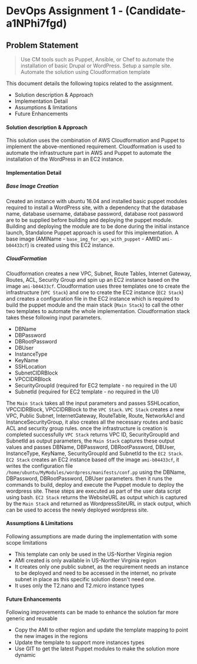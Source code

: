 # DevOps Assignment 1 - (Candidate-a1NPhi7fgd)

## Problem Statement
  > Use CM tools such as Puppet, Ansible, or Chef to automate the installation of basic Drupal or WordPress. Setup a sample site. Automate the solution using Cloudformation template

This document details the following topics related to the assignment.

  - Solution description & Approach
  - Implementation Detail
  - Assumptions & limitations
  - Future Enhancements

#### Solution description & Approach
 This solution uses the combination of AWS Cloudformation and Puppet to implement the above-mentioned requirement. Cloudformation is used to automate the infrastructure part in AWS and Puppet to automate the installation of the WordPress in an EC2 instance.

#### Implementation Detail 
 ##### Base Image Creation
 Created an instance with ubuntu 16.04 and installed basic puppet modules required to install a WordPress site, with a dependency that the database name, database username, database password, database root password are to be supplied before building and deploying the puppet module. Building and deploying the module are to be done during the initial instance launch, Standalone Puppet approach is used for this implementation. A base image (AMIName - `base_img_for_wps_with_puppet` - AMIID `ami-b04433cf`) is created using this EC2 instance.

##### CloudFormation 
 Cloudformation creates a new VPC, Subnet, Route Tables, Internet Gateway, Routes, ACL, Security Group and spin up an EC2 instance based on the image `ami-b04433cf`. Cloudformation uses three templates one to create the infrastructure (`VPC Stack`) and one to create the EC2 instance (`EC2 Stack`) and creates a configuration file in the EC2 instance which is required to build the puppet module and the main stack (`Main Stack`) to call the other two templates to automate the whole implementation. Cloudformation stack takes these following input parameters. 
  - DBName
  - DBPassword
  - DBRootPassword
  - DBUser
  - InstanceType
  - KeyName
  - SSHLocation
  - SubnetCIDRBlock
  - VPCCIDRBlock
  - SecurityGroupId (required for EC2 template - no required in the UI)
  - SubnetId (required for EC2 template - no required in the UI)

The `Main Stack` takes all the input parameters and passes SSHLocation, VPCCIDRBlock, VPCCIDRBlock to the `VPC Stack`. 
`VPC Stack` creates a new VPC, Public Subnet, InternetGateway, RouteTable, Route, NetworkAcl and InstanceSecurityGroup, it also creates all the necessary routes and basic ACL and security group rules. 
once the infrastructure is creation is completed successfully `VPC Stack` returns VPC ID, SecurityGroupId and SubnetId as output parameters, the `Main Stack` captures these output values and passes DBName, DBPassword, DBRootPassword, DBUser, InstanceType, KeyName, SecurityGroupId and SubnetId to the `EC2 Stack`.
`EC2 Stack` creates an EC2 instance based off the image `ami-b04433cf`, it writes the configuration file `/home/ubuntu/MyModules/wordpress/manifests/conf.pp` using the DBName, DBPassword, DBRootPassword, DBUser parameters. then it runs the commands to build, deploy and execute the Puppet module to deploy the wordpress site. These steps are executed as part of the user data script using bash. `EC2 Stack` returns the WebsiteURL as output which is captured by the `Main Stack` and returned as WordpressSiteURL in stack output, which can be used to access the newly deployed wordpress site.    

#### Assumptions & Limitations
Following assumptions are made during the implementation with some scope limitations 
- This template can only be used in the US-Norther Virginia region
- AMI created is only available in US-Norther Virginia region
- It creates only one public subnet, as the requirement needs an instance to be deployed and need to be accessed in the internet, no private subnet in place as this specific solution doesn't need one. 
- It uses only the T2.nano and T2.micro instance types

#### Future Enhancements
Following improvements can be made to enhance the solution far more generic and reusable 
- Copy the AMI to other region and update the template mapping to point the new images in the regions 
- Update the template to support more instances types
- Use GIT to get the latest Puppet modules to make the solution more dynamic
